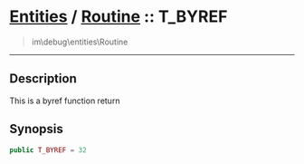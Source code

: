 # [Entities](entities.md) / [Routine](entities-Routine.md) :: T_BYREF
 > im\debug\entities\Routine
____

## Description
This is a byref function return

## Synopsis
```php
public T_BYREF = 32
```
